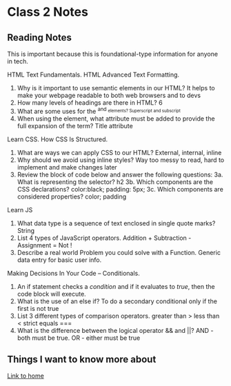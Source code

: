 # Class 2 Notes

## Reading Notes

This is important because this is foundational-type information for anyone in tech.

HTML Text Fundamentals. HTML Advanced Text Formatting.

1. Why is it important to use semantic elements in our HTML?  It helps to make your webpage readable to both web browsers and to devs
2. How many levels of headings are there in HTML?  6
3. What are some uses for the <sup> and <sub> elements?  Superscript and subscript
4. When using the <abbr> element, what attribute must be added to provide the full expansion of the term?  Title attribute

Learn CSS.  How CSS Is Structured.

1. What are ways we can apply CSS to our HTML?  External, internal, inline
2. Why should we avoid using inline styles?  Way too messy to read, hard to implement and make changes later
3. Review the block of code below and answer the following questions:
3a. What is representing the selector? h2
3b. Which components are the CSS declarations? color:black; padding: 5px;
3c. Which components are considered properties? color; padding

Learn JS

1. What data type is a sequence of text enclosed in single quote marks?  String
2. List 4 types of JavaScript operators.
Addition +
Subtraction -
Assignment = 
Not !
3. Describe a real world Problem you could solve with a Function.  Generic data entry for basic user info.

Making Decisions In Your Code – Conditionals.

1. An if statement checks a *condition* and if it evaluates to *true*, then the code block will execute. 
2. What is the use of an else if? To do a secondary conditional only if the first is not true
3. List 3 different types of comparison operators.
greater than >
less than <
strict equals ===
4. What is the difference between the logical operator && and ||?  AND - both must be true. OR - either must be true

## Things I want to know more about

[Link to home](https://mikeshen7.github.io/reading-notes)
